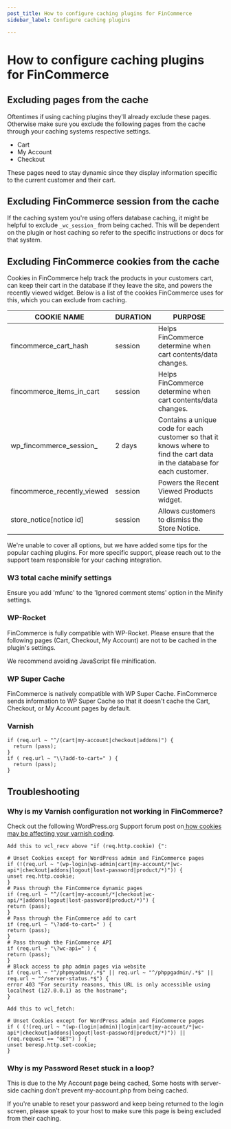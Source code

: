 ```yaml
---
post_title: How to configure caching plugins for FinCommerce
sidebar_label: Configure caching plugins

---
```


# How to configure caching plugins for FinCommerce

## Excluding pages from the cache

Oftentimes if using caching plugins they'll already exclude these pages. Otherwise make sure you exclude the following pages from the cache through your caching systems respective settings.

- Cart
- My Account
- Checkout

These pages need to stay dynamic since they display information specific to the current customer and their cart.

## Excluding FinCommerce session from the cache

If the caching system you're using offers database caching, it might be helpful to exclude `_wc_session_` from being cached. This will be dependent on the plugin or host caching so refer to the specific instructions or docs for that system.

## Excluding FinCommerce cookies from the cache

Cookies in FinCommerce help track the products in your customers cart, can keep their cart in the database if they leave the site, and powers the recently viewed widget. Below is a list of the cookies FinCommerce uses for this, which you can exclude from caching.

| COOKIE NAME | DURATION | PURPOSE |
| --- | --- | --- |
| fincommerce_cart_hash | session | Helps FinCommerce determine when cart contents/data changes. |
| fincommerce_items_in_cart | session | Helps FinCommerce determine when cart contents/data changes. |
| wp_fincommerce_session_ | 2 days | Contains a unique code for each customer so that it knows where to find the cart data in the database for each customer. |
| fincommerce_recently_viewed | session | Powers the Recent Viewed Products widget. |
| store_notice[notice id] | session | Allows customers to dismiss the Store Notice. |


We're unable to cover all options, but we have added some tips for the popular caching plugins. For more specific support, please reach out to the support team responsible for your caching integration.

### W3 total cache minify settings

Ensure you add 'mfunc' to the 'Ignored comment stems' option in the Minify settings.

### WP-Rocket

FinCommerce is fully compatible with WP-Rocket. Please ensure that the following pages (Cart, Checkout, My Account) are not to be cached in the plugin's settings.

We recommend avoiding JavaScript file minification.

### WP Super Cache

FinCommerce is natively compatible with WP Super Cache. FinCommerce sends information to WP Super Cache so that it doesn't cache the Cart, Checkout, or My Account pages by default.

### Varnish

```varnish
if (req.url ~ "^/(cart|my-account|checkout|addons)") {
  return (pass);
}
if ( req.url ~ "\\?add-to-cart=" ) {
  return (pass);
}
```

## Troubleshooting

### Why is my Varnish configuration not working in FinCommerce?

Check out the following WordPress.org Support forum post on[ how cookies may be affecting your varnish coding](https://wordpress.org/support/topic/varnish-configuration-not-working-in-fincommerce).

```text
Add this to vcl_recv above "if (req.http.cookie) {":

# Unset Cookies except for WordPress admin and FinCommerce pages 
if (!(req.url ~ "(wp-login|wp-admin|cart|my-account/*|wc-api*|checkout|addons|logout|lost-password|product/*)")) { 
unset req.http.cookie; 
} 
# Pass through the FinCommerce dynamic pages 
if (req.url ~ "^/(cart|my-account/*|checkout|wc-api/*|addons|logout|lost-password|product/*)") { 
return (pass); 
} 
# Pass through the FinCommerce add to cart 
if (req.url ~ "\?add-to-cart=" ) { 
return (pass); 
} 
# Pass through the FinCommerce API
if (req.url ~ "\?wc-api=" ) { 
return (pass); 
} 
# Block access to php admin pages via website 
if (req.url ~ "^/phpmyadmin/.*$" || req.url ~ "^/phppgadmin/.*$" || req.url ~ "^/server-status.*$") { 
error 403 "For security reasons, this URL is only accessible using localhost (127.0.0.1) as the hostname"; 
} 

Add this to vcl_fetch:

# Unset Cookies except for WordPress admin and FinCommerce pages 
if ( (!(req.url ~ "(wp-(login|admin)|login|cart|my-account/*|wc-api*|checkout|addons|logout|lost-password|product/*)")) || (req.request == "GET") ) { 
unset beresp.http.set-cookie; 
} 
```

### Why is my Password Reset stuck in a loop?

This is due to the My Account page being cached, Some hosts with server-side caching don't prevent my-account.php from being cached.

If you're unable to reset your password and keep being returned to the login screen, please speak to your host to make sure this page is being excluded from their caching.
